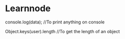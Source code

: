 # Learnnode

console.log(data);  //To print anything on console

Object.keys(user).length  //To get the length of an object
